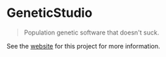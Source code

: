 #  GeneticStudio

> Population genetic software that doesn't suck.



See the [website](https://dyerlab.github.io/GeneticStudio/) for this project for more information.
